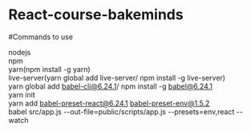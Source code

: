 # React-course-bakeminds

#Commands to use

nodejs  
npm  
yarn(npm install -g yarn)  
live-server(yarn global add live-server/ npm install -g live-server)    
yarn global add babel-cli@6.24.1/ npm install -g babel@6.24.1  
yarn init  
yarn add babel-preset-react@6.24.1 babel-preset-env@1.5.2  
babel src/app.js --out-file=public/scripts/app.js --presets=env,react --watch  
